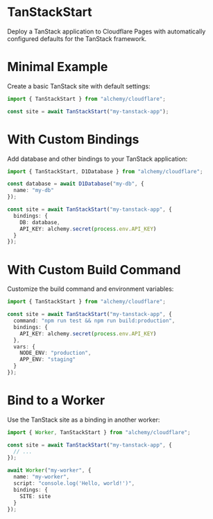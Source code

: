 # TanStackStart

Deploy a TanStack application to Cloudflare Pages with automatically configured defaults for the TanStack framework.

# Minimal Example

Create a basic TanStack site with default settings:

```ts
import { TanStackStart } from "alchemy/cloudflare";

const site = await TanStackStart("my-tanstack-app");
```

# With Custom Bindings

Add database and other bindings to your TanStack application:

```ts
import { TanStackStart, D1Database } from "alchemy/cloudflare";

const database = await D1Database("my-db", {
  name: "my-db"
});

const site = await TanStackStart("my-tanstack-app", {
  bindings: {
    DB: database,
    API_KEY: alchemy.secret(process.env.API_KEY)
  }
});
```

# With Custom Build Command

Customize the build command and environment variables:

```ts
import { TanStackStart } from "alchemy/cloudflare";

const site = await TanStackStart("my-tanstack-app", {
  command: "npm run test && npm run build:production",
  bindings: {
    API_KEY: alchemy.secret(process.env.API_KEY)
  },
  vars: {
    NODE_ENV: "production",
    APP_ENV: "staging"
  }
});
```

# Bind to a Worker

Use the TanStack site as a binding in another worker:

```ts
import { Worker, TanStackStart } from "alchemy/cloudflare";

const site = await TanStackStart("my-tanstack-app", {
  // ...
});

await Worker("my-worker", {
  name: "my-worker", 
  script: "console.log('Hello, world!')",
  bindings: {
    SITE: site
  }
});
```